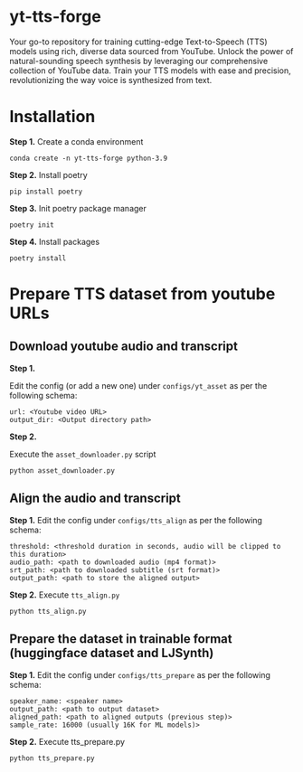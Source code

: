 # yt-tts-forge
Your go-to repository for training cutting-edge Text-to-Speech (TTS) models using rich, diverse data sourced from YouTube. Unlock the power of natural-sounding speech synthesis by leveraging our comprehensive collection of YouTube data. Train your TTS models with ease and precision, revolutionizing the way voice is synthesized from text.

# Installation

**Step 1.**
Create a conda environment
```
conda create -n yt-tts-forge python-3.9
```

**Step 2.**
Install poetry
```
pip install poetry
```

**Step 3.**
Init poetry package manager
```
poetry init
```

**Step 4.**
Install packages
```
poetry install
```

# Prepare TTS dataset from youtube URLs

## Download youtube audio and transcript

**Step 1.**

Edit the config (or add a new one) under `configs/yt_asset` as per the following schema:
```
url: <Youtube video URL>
output_dir: <Output directory path>
```

**Step 2.**

Execute the `asset_downloader.py` script
```
python asset_downloader.py
```

## Align the audio and transcript


**Step 1.**
Edit the config under `configs/tts_align` as per the following schema:
```
threshold: <threshold duration in seconds, audio will be clipped to this duration>
audio_path: <path to downloaded audio (mp4 format)>
srt_path: <path to downloaded subtitle (srt format)>
output_path: <path to store the aligned output>
```

**Step 2.**
Execute `tts_align.py`
```
python tts_align.py
```

## Prepare the dataset in trainable format (huggingface dataset and LJSynth)

**Step 1.**
Edit the config under `configs/tts_prepare` as per the following schema:
```
speaker_name: <speaker name>
output_path: <path to output dataset>
aligned_path: <path to aligned outputs (previous step)>
sample_rate: 16000 (usually 16K for ML models)>
```
**Step 2.**
Execute tts_prepare.py
```
python tts_prepare.py
```


